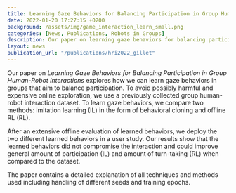 ```yaml
---
title: Learning Gaze Behaviors for Balancing Participation in Group Human-Robot Interactions
date: 2022-01-20 17:27:15 +0200
background: /assets/img/game_interaction_learn_small.png
categories: [News, Publications, Robots in Groups]
description: Our paper on learning gaze behaviors for balancing participation in groups was accepted as a full paper to HRI '22. 
layout: news
publication_url: "/publications/hri2022_gillet"
---
```


Our paper on <i>Learning Gaze Behaviors for Balancing Participation in Group Human-Robot Interactions</i> explores how we can learn gaze behaviors in groups that aim to balance participation.
To avoid possibly harmful and expensive online exploration, we use a previously collected group human-robot interaction dataset. To learn gaze behaviors, we compare two methods: 
imitation learning (IL) in the form of behavioral cloning and offline RL (RL). 

After an extensive offline evaluation of learned behaviors, we deploy the two different learned behaviors in a user study.
Our results show that the learned behaviors did not compromise the interaction and could improve general amount of participation (IL) and amount of turn-taking (RL) when compared to the dataset.

The paper contains a detailed explanation of all techniques and methods used including handling of different seeds and training epochs.
